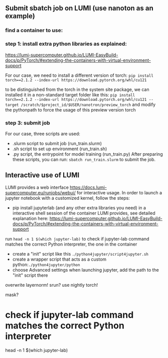 

## Submit sbatch job on LUMI (use nanoton as an example)
### find a container to use:


### step 1: install extra python libraries as explained:
 https://lumi-supercomputer.github.io/LUMI-EasyBuild-docs/p/PyTorch/#extending-the-containers-with-virtual-environment-support

For our case, we need to install a different version of torch:
`pip install torch==2.1.2 --index-url https://download.pytorch.org/whl/cu121`

to be distinguished from the torch in the system site package, we can installed it in a non-standard target folder like this:
`pip install torch==2.1.2 --index-url https://download.pytorch.org/whl/cu121 --target /scratch/$project_id/$USER/nanotron/preview_torch` and modify the pythonpath to force the usage of this preview version torch

### step 3: submit job
For our case, three scripts are used:
- .slurm script to submit job (run_train.slurm)
- .sh script to set up environment (run_train.sh)
- .py script, the entrypoint for model training (run_train.py)
After preparing these scripts, you can run:
`sbatch run_train.slurm`
to submit the job.

## Interactive use of LUMI
LUMI provides a web interface https://docs.lumi-supercomputer.eu/runjobs/webui/ for interactive usage.
In order to launch a jupyter notebook with a customized kernel, follow the steps:
- pip install jupyterlab (and any other extra libraries you need) in a interactive shell session of the container LUMI provides, see detailed explanation here: https://lumi-supercomputer.github.io/LUMI-EasyBuild-docs/p/PyTorch/#extending-the-containers-with-virtual-environment-support

run `head -n 1 $(which jupyter-lab)` to check if jupyter-lab command matches the correct Python interpreter, the one in the container

- create a "init" script like this `./python4jupyter/script4jupyter.sh`
- create a wrapper script that acts as a custom python:`./python4jupyter/python`
- choose Advanced settings when launching jupyter, add the path to the "init" script there


overwrite layernorm!
srun?
use nightly torch!

mask?

# check if jupyter-lab command matches the correct Python interpreter
head -n 1 $(which jupyter-lab)
